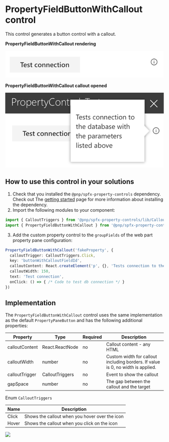 # PropertyFieldButtonWithCallout control

This control generates a button control with a callout.

**PropertyFieldButtonWithCallout rendering**

![Button field with callout](../assets/buttonfieldwithcallout.png)


**PropertyFieldButtonWithCallout callout opened**

![Button field with callout opened](../assets/buttonfieldwithcallout-open.png)

## How to use this control in your solutions

1. Check that you installed the `@pnp/spfx-property-controls` dependency. Check out The [getting started](../#getting-started) page for more information about installing the dependency.
2. Import the following modules to your component:

```TypeScript
import { CalloutTriggers } from '@pnp/spfx-property-controls/lib/Callout';
import { PropertyFieldButtonWithCallout } from '@pnp/spfx-property-controls/lib/PropertyFieldButtonWithCallout';
```

3. Add the custom property control to the `groupFields` of the web part property pane configuration:

```TypeScript
PropertyFieldButtonWithCallout('fakeProperty', {
  calloutTrigger: CalloutTriggers.Click,
  key: 'buttonWithCalloutFieldId',
  calloutContent: React.createElement('p', {}, 'Tests connection to the database with the parameters listed above'),
  calloutWidth: 150,
  text: 'Test connection',
  onClick: () => { /* Code to test db connection */ }
})
```

## Implementation

The `PropertyFieldButtonWithCallout` control uses the same implementation as the default `PropertyPaneButton` and has the following additional properties:

| Property | Type | Required | Description |
| ---- | ---- | ---- | ---- |
| calloutContent | React.ReactNode | no | Callout content - any HTML |
| calloutWidth | number | no | Custom width for callout including borders. If value is 0, no width is applied. |
| calloutTrigger | CalloutTriggers | no | Event to show the callout |
| gapSpace | number | no | The gap between the callout and the target |

Enum `CalloutTriggers`

| Name | Description |
| ---- | ---- |
| Click | Shows the callout when you hover over the icon |
| Hover | Shows the callout when you click on the icon |


![](https://telemetry.sharepointpnp.com/sp-dev-fx-property-controls/wiki/PropertyFieldButtonWithCallout)
